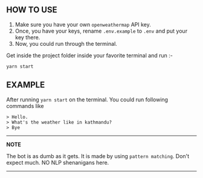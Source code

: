 ## HOW TO USE

1. Make sure you have your own `openweathermap` API key.
2. Once, you have your keys, rename `.env.example` to `.env` and put your key there.
3. Now, you could run through the terminal.

Get inside the project folder inside your favorite terminal and run :-

```
yarn start
```

## EXAMPLE

After running `yarn start` on the terminal. You could run following commands like
```
> Hello.
> What's the weather like in kathmandu?
> Bye
```

---
**NOTE**

The bot is as dumb as it gets.
It is made by using `pattern matching`.
Don't expect much.
NO NLP shenanigans here.

---